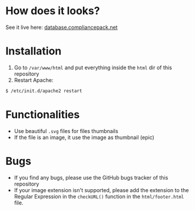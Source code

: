 # How does it looks?
See it live here: [database.compliancepack.net](https://database.compliancepack.net)

# Installation
1. Go to `/var/www/html` and put everything inside the `html` dir of this repository
2. Restart Apache:
  ```sh
  $ /etc/init.d/apache2 restart
  ```

# Functionalities
- Use beautiful `.svg` files for files thumbnails  
- If the file is an image, it use the image as thumbnail (epic)  

# Bugs
- If you find any bugs, please use the GitHub bugs tracker of this repository
- If your image extension isn't supported, please add the extension to the Regular Expression in the `checkURL()` function in the `html/footer.html` file.